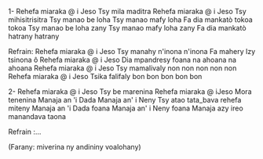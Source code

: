 
1- Rehefa miaraka @ i Jeso 
Tsy mila maditra 
Rehefa miaraka @ i Jeso 
Tsy mihisitrisitra 
Tsy manao be loha 
Tsy manao mafy loha 
Fa dia mankatò tokoa tokoa 
Tsy manao be loha zany
Tsy manao mafy loha zany 
Fa dia mankatò hatrany hatrany 

Refrain:
Rehefa miaraka @ i Jeso
Tsy manahy n'inona n'inona 
Fa mahery Izy tsinona ô
Rehefa miaraka @ i Jeso
Dia mpandresy foana na ahoana na ahoana 
Rehefa miaraka @ i Jeso 
Tsy mamalivaly non non non non non
Rehefa miaraka @ i Jeso 
Tsika falifaly bon bon bon bon bon 


2- Rehefa miaraka @ i Jeso 
Tsy be marenina 
Rehefa miaraka @ iJeso
Mora tenenina 
Manaja an 'i Dada 
Manaja an' i Neny
Tsy atao tata_bava rehefa miteny 
Manaja an 'i Dada foana 
Manaja an' i Neny foana 
Manaja azy ireo manandava taona 

Refrain :... 

(Farany: miverina ny andininy voalohany)